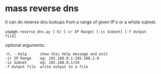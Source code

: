 # mass reverse dns
It can do reverse dns lookups from a range of given IP's or a whole subnet.

usage: `reverse_dns.py [-h] [-ir IP Range] [-is Subnet] [-f Output file]`

  optional arguments:
  
    -h, --help      show this help message and exit
    -ir IP Range    eg: 192.168.0.1-192.168.2.0
    -is Subnet      eg: 192.168.0.1/24
    -f Output file  write output to a file


